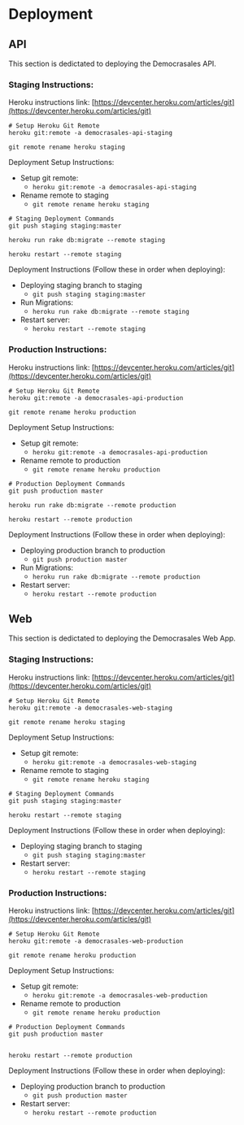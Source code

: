 # Deployment

## API

<aside class="notice">This section is dedictated to deploying the Democrasales API.</aside>

### Staging Instructions:

Heroku instructions link: [https://devcenter.heroku.com/articles/git](https://devcenter.heroku.com/articles/git)

```shell
# Setup Heroku Git Remote
heroku git:remote -a democrasales-api-staging

git remote rename heroku staging
```   

Deployment Setup Instructions:

  * Setup git remote:
    * `heroku git:remote -a democrasales-api-staging`
  * Rename remote to staging
    * `git remote rename heroku staging`

```shell
# Staging Deployment Commands
git push staging staging:master

heroku run rake db:migrate --remote staging

heroku restart --remote staging
```       

Deployment Instructions (Follow these in order when deploying):

  * Deploying staging branch to staging
    * `git push staging staging:master`
  * Run Migrations:
    * `heroku run rake db:migrate --remote staging`
  * Restart server:
    * `heroku restart --remote staging`


### Production Instructions:

Heroku instructions link: [https://devcenter.heroku.com/articles/git](https://devcenter.heroku.com/articles/git)

```shell
# Setup Heroku Git Remote
heroku git:remote -a democrasales-api-production

git remote rename heroku production
```

Deployment Setup Instructions:

  * Setup git remote:
    * `heroku git:remote -a democrasales-api-production`
  * Rename remote to production
    * `git remote rename heroku production`

```shell
# Production Deployment Commands
git push production master

heroku run rake db:migrate --remote production

heroku restart --remote production
```       

Deployment Instructions (Follow these in order when deploying):

  * Deploying production branch to production
    * `git push production master`
  * Run Migrations:
    * `heroku run rake db:migrate --remote production`
  * Restart server:
    * `heroku restart --remote production`

## Web

<aside class="notice">This section is dedictated to deploying the Democrasales Web App.</aside>

### Staging Instructions:

Heroku instructions link: [https://devcenter.heroku.com/articles/git](https://devcenter.heroku.com/articles/git)

```shell
# Setup Heroku Git Remote
heroku git:remote -a democrasales-web-staging

git remote rename heroku staging
```   

Deployment Setup Instructions:

  * Setup git remote:
    * `heroku git:remote -a democrasales-web-staging`
  * Rename remote to staging
    * `git remote rename heroku staging`

```shell
# Staging Deployment Commands
git push staging staging:master

heroku restart --remote staging
```       

Deployment Instructions (Follow these in order when deploying):

  * Deploying staging branch to staging
    * `git push staging staging:master`
  * Restart server:
    * `heroku restart --remote staging`


### Production Instructions:

Heroku instructions link: [https://devcenter.heroku.com/articles/git](https://devcenter.heroku.com/articles/git)

```shell
# Setup Heroku Git Remote
heroku git:remote -a democrasales-web-production

git remote rename heroku production
```

Deployment Setup Instructions:

  * Setup git remote:
    * `heroku git:remote -a democrasales-web-production`
  * Rename remote to production
    * `git remote rename heroku production`

```shell
# Production Deployment Commands
git push production master


heroku restart --remote production
```       

Deployment Instructions (Follow these in order when deploying):

  * Deploying production branch to production
    * `git push production master`
  * Restart server:
    * `heroku restart --remote production`

